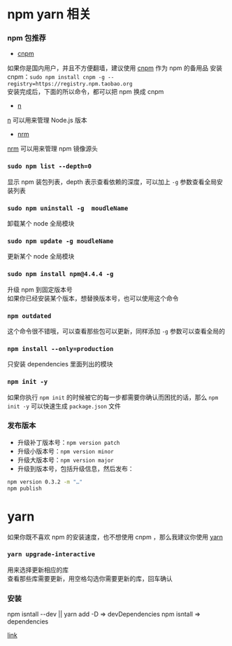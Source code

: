 # npm yarn 相关

### npm 包推荐

- [cnpm](https://npm.taobao.org/)

如果你是国内用户，并且不方便翻墙，建议使用 [cnpm](https://npm.taobao.org/) 作为 npm 的备用品
安装 cnpm：`sudo npm install cnpm -g --registry=https://registry.npm.taobao.org`  
安装完成后，下面的所以命令，都可以把 npm 换成 cnpm

- [n](https://github.com/tj/n)

[n](https://github.com/tj/n) 可以用来管理 Node.js 版本

- [nrm](https://www.npmjs.com/package/nrm)

[nrm](https://www.npmjs.com/package/nrm) 可以用来管理 npm 镜像源头

### `sudo npm list --depth=0`

显示 npm 装包列表，depth 表示查看依赖的深度，可以加上 `-g` 参数查看全局安装列表

### `sudo npm uninstall -g  moudleName`

卸载某个 node 全局模块

### `sudo npm update -g moudleName`

更新某个 node 全局模块

### `sudo npm install npm@4.4.4 -g`

升级 npm 到固定版本号  
如果你已经安装某个版本，想替换版本号，也可以使用这个命令

### `npm outdated`

这个命令很不错哦，可以查看那些包可以更新，同样添加 `-g` 参数可以查看全局的

### `npm install --only=production`

只安装 dependencies 里面列出的模块

### `npm init -y`

如果你执行 `npm init` 的时候被它的每一步都需要你确认而困扰的话，那么 `npm init -y` 可以快速生成 `package.json` 文件

### 发布版本

- 升级补丁版本号：`npm version patch`
- 升级小版本号：`npm version minor`
- 升级大版本号：`npm version major`
- 升级到版本号，包括升级信息，然后发布：

```sh
npm version 0.3.2 -m "…"
npm publish
```

# yarn

如果你既不喜欢 npm 的安装速度，也不想使用 cnpm ，那么我建议你使用 [yarn](https://yarnpkg.com/zh-Hans/)  

### `yarn upgrade-interactive`

用来选择更新相应的库  
查看那些库需要更新，用空格勾选你需要更新的库，回车确认

### 安装

npm isntall --dev || yarn add -D => devDependencies
npm isntall => dependencies

[link](https://yarnpkg.com/zh-Hans/docs/package-json#peerdependencies-a-classtoc-idtoc-peerdependencies-hreftoc-peerdependenciesa)